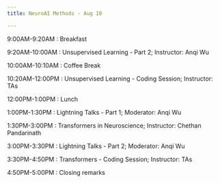 ```yaml
---
title: NeuroAI Methods - Aug 10

---
```


9:00AM-9:20AM
: Breakfast

9:20AM-10:00AM
: Unsupervised Learning - Part 2; Instructor\: Anqi Wu 

10:00AM-10:10AM
: Coffee Break

10:20AM-12:00PM
: Unsupervised Learning - Coding Session; Instructor\: TAs

12:00PM-1:00PM
: Lunch

1:00PM-1:30PM
: Lightning Talks - Part 1; Moderator\: Anqi Wu 

1:30PM-3:00PM
: Transformers in Neuroscience; Instructor\: Chethan Pandarinath

3:00PM-3:30PM
: Lightning Talks - Part 2; Moderator\: Anqi Wu 

3:30PM-4:50PM
: Transformers - Coding Session; Instructor\: TAs

4:50PM-5:00PM
: Closing remarks






